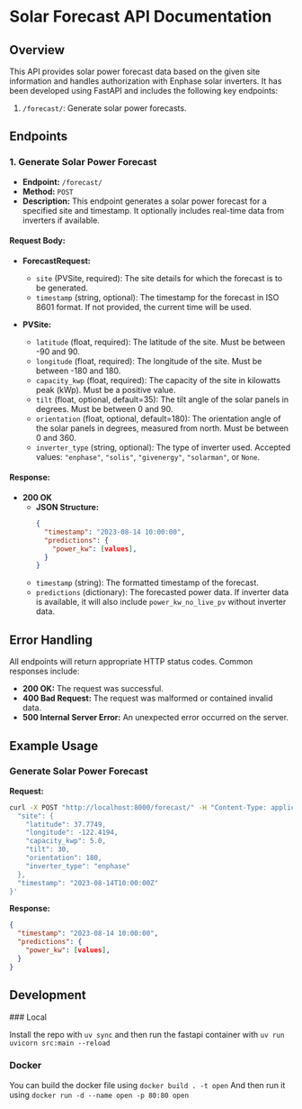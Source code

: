 # Solar Forecast API Documentation

## Overview

This API provides solar power forecast data based on the given site information and handles authorization with Enphase solar inverters. It has been developed using FastAPI and includes the following key endpoints:

1. `/forecast/`: Generate solar power forecasts.

## Endpoints

### 1. Generate Solar Power Forecast

- **Endpoint:** `/forecast/`
- **Method:** `POST`
- **Description:** This endpoint generates a solar power forecast for a specified site and timestamp. It optionally includes real-time data from inverters if available.

#### Request Body:

- **ForecastRequest:**
  - `site` (PVSite, required): The site details for which the forecast is to be generated.
  - `timestamp` (string, optional): The timestamp for the forecast in ISO 8601 format. If not provided, the current time will be used.

- **PVSite:**
  - `latitude` (float, required): The latitude of the site. Must be between -90 and 90.
  - `longitude` (float, required): The longitude of the site. Must be between -180 and 180.
  - `capacity_kwp` (float, required): The capacity of the site in kilowatts peak (kWp). Must be a positive value.
  - `tilt` (float, optional, default=35): The tilt angle of the solar panels in degrees. Must be between 0 and 90.
  - `orientation` (float, optional, default=180): The orientation angle of the solar panels in degrees, measured from north. Must be between 0 and 360.
  - `inverter_type` (string, optional): The type of inverter used. Accepted values: `"enphase"`, `"solis"`, `"givenergy"`, `"solarman"`, or `None`.

#### Response:

- **200 OK**
  - **JSON Structure:**
    ```json
    {
      "timestamp": "2023-08-14 10:00:00",
      "predictions": {
        "power_kw": [values],
      }
    }
    ```
  - `timestamp` (string): The formatted timestamp of the forecast.
  - `predictions` (dictionary): The forecasted power data. If inverter data is available, it will also include `power_kw_no_live_pv` without inverter data.

## Error Handling

All endpoints will return appropriate HTTP status codes. Common responses include:

- **200 OK:** The request was successful.
- **400 Bad Request:** The request was malformed or contained invalid data.
- **500 Internal Server Error:** An unexpected error occurred on the server.

## Example Usage

### Generate Solar Power Forecast

**Request:**

```bash
curl -X POST "http://localhost:8000/forecast/" -H "Content-Type: application/json" -d '{
  "site": {
    "latitude": 37.7749,
    "longitude": -122.4194,
    "capacity_kwp": 5.0,
    "tilt": 30,
    "orientation": 180,
    "inverter_type": "enphase"
  },
  "timestamp": "2023-08-14T10:00:00Z"
}'
```

**Response:**

```json
{
  "timestamp": "2023-08-14 10:00:00",
  "predictions": {
    "power_kw": [values],
  }
}
```


## Development

### Local

Install the repo with
```uv sync```
and then run the fastapi container with
```uv run uvicorn src:main --reload ```

### Docker

You can build the docker file using
```docker build . -t open```
And then run it using
```docker run -d --name open -p 80:80 open```